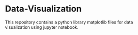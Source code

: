 # Data-Visualization
This repository contains a python library matplotlib files for data visualization using jupyter notebook.
